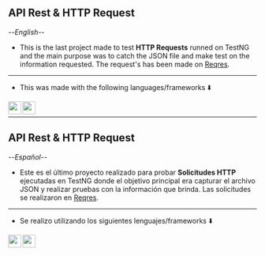 ## API Rest & HTTP Request

--_English_--

- This is the last project made to test **HTTP Requests** runned on TestNG and the main purpose was to catch the JSON file and make test on the information requested. The request's has been made on <a href="https://reqres.in">Reqres</a>.
  

<hr />

 - This was made with the following languages/frameworks ⬇️
 
<!-- JAVA -->
<a href="https://www.java.com/es/">
<img align="left" alt="" width="26px" src="https://icongr.am/devicon/java-original.svg?size=128&color=1b460c" />
</a>

<!-- Maven -->
<a href="https://maven.apache.org/">
<img align="left" alt="" width="26px" src="https://encrypted-tbn0.gstatic.com/images?q=tbn:ANd9GcRsgbzUuAfmCXSjLUkPNBR1YkDiONbBsCezrw&s" />
</a>

<br />

<hr />

## API Rest & HTTP Request

--_Español_-- 

- Este es el último proyecto realizado para probar **Solicitudes HTTP** ejecutadas en TestNG donde el objetivo principal era capturar el archivo JSON y realizar pruebas con la información que brinda. Las solicitudes se realizaron en <a href="https://reqres.in">Reqres</a>.

<hr />

 - Se realizo utilizando los siguientes lenguajes/frameworks ⬇️
 
<!-- JAVA -->
<a href="https://www.java.com/es/">
<img align="left" alt="" width="26px" src="https://icongr.am/devicon/java-original.svg?size=128&color=1b460c" />
</a>


<!-- Maven -->
<a href="https://maven.apache.org/">
<img align="left" alt="" width="26px" src="https://encrypted-tbn0.gstatic.com/images?q=tbn:ANd9GcRsgbzUuAfmCXSjLUkPNBR1YkDiONbBsCezrw&s" />
</a>

<br />
